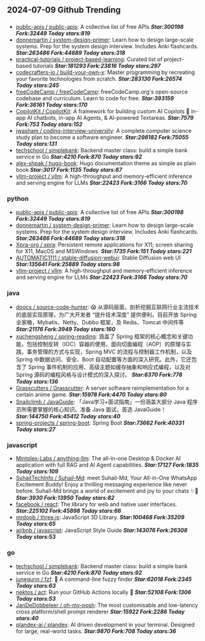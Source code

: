 ## 2024-07-09 Github Trending

### 
* [public-apis / public-apis](https://github.com/public-apis/public-apis): A collective list of free APIs ***Star:300198 Fork:32449 Today stars:819***
* [donnemartin / system-design-primer](https://github.com/donnemartin/system-design-primer): Learn how to design large-scale systems. Prep for the system design interview. Includes Anki flashcards. ***Star:263486 Fork:44689 Today stars:318***
* [practical-tutorials / project-based-learning](https://github.com/practical-tutorials/project-based-learning): Curated list of project-based tutorials ***Star:181293 Fork:23816 Today stars:297***
* [codecrafters-io / build-your-own-x](https://github.com/codecrafters-io/build-your-own-x): Master programming by recreating your favorite technologies from scratch. ***Star:283130 Fork:26574 Today stars:245***
* [freeCodeCamp / freeCodeCamp](https://github.com/freeCodeCamp/freeCodeCamp): freeCodeCamp.org's open-source codebase and curriculum. Learn to code for free. ***Star:393159 Fork:36161 Today stars:170***
* [CopilotKit / CopilotKit](https://github.com/CopilotKit/CopilotKit): A framework for building custom AI Copilots 🤖 in-app AI chatbots, in-app AI Agents, & AI-powered Textareas. ***Star:7579 Fork:753 Today stars:152***
* [jwasham / coding-interview-university](https://github.com/jwasham/coding-interview-university): A complete computer science study plan to become a software engineer. ***Star:298182 Fork:75055 Today stars:131***
* [techschool / simplebank](https://github.com/techschool/simplebank): Backend master class: build a simple bank service in Go ***Star:4210 Fork:870 Today stars:92***
* [alex-shpak / hugo-book](https://github.com/alex-shpak/hugo-book): Hugo documentation theme as simple as plain book ***Star:3017 Fork:1135 Today stars:87***
* [vllm-project / vllm](https://github.com/vllm-project/vllm): A high-throughput and memory-efficient inference and serving engine for LLMs ***Star:22423 Fork:3166 Today stars:70***

### python
* [public-apis / public-apis](https://github.com/public-apis/public-apis): A collective list of free APIs ***Star:300198 Fork:32449 Today stars:819***
* [donnemartin / system-design-primer](https://github.com/donnemartin/system-design-primer): Learn how to design large-scale systems. Prep for the system design interview. Includes Anki flashcards. ***Star:263486 Fork:44689 Today stars:318***
* [Xpra-org / xpra](https://github.com/Xpra-org/xpra): Persistent remote applications for X11; screen sharing for X11, MacOS and MSWindows. ***Star:1735 Fork:151 Today stars:221***
* [AUTOMATIC1111 / stable-diffusion-webui](https://github.com/AUTOMATIC1111/stable-diffusion-webui): Stable Diffusion web UI ***Star:135641 Fork:25889 Today stars:98***
* [vllm-project / vllm](https://github.com/vllm-project/vllm): A high-throughput and memory-efficient inference and serving engine for LLMs ***Star:22423 Fork:3166 Today stars:70***

### java
* [doocs / source-code-hunter](https://github.com/doocs/source-code-hunter): 😱 从源码层面，剖析挖掘互联网行业主流技术的底层实现原理，为广大开发者 “提升技术深度” 提供便利。目前开放 Spring 全家桶，Mybatis、Netty、Dubbo 框架，及 Redis、Tomcat 中间件等 ***Star:21176 Fork:3949 Today stars:160***
* [xuchengsheng / spring-reading](https://github.com/xuchengsheng/spring-reading): 涵盖了 Spring 框架的核心概念和关键功能，包括控制反转（IOC）容器的使用，面向切面编程（AOP）的原理与实践，事务管理的方式与实现，Spring MVC 的流程与控制器工作机制，以及 Spring 中数据访问、安全、Boot 自动配置等方面的深入研究。此外，它还包含了 Spring 事件机制的应用、高级主题如缓存抽象和响应式编程，以及对 Spring 源码的编程风格与设计模式的深入探讨。 ***Star:6370 Fork:778 Today stars:136***
* [Grasscutters / Grasscutter](https://github.com/Grasscutters/Grasscutter): A server software reimplementation for a certain anime game. ***Star:15978 Fork:4470 Today stars:80***
* [Snailclimb / JavaGuide](https://github.com/Snailclimb/JavaGuide): 「Java学习+面试指南」一份涵盖大部分 Java 程序员所需要掌握的核心知识。准备 Java 面试，首选 JavaGuide！ ***Star:144750 Fork:45412 Today stars:40***
* [spring-projects / spring-boot](https://github.com/spring-projects/spring-boot): Spring Boot ***Star:73662 Fork:40331 Today stars:27***

### javascript
* [Mintplex-Labs / anything-llm](https://github.com/Mintplex-Labs/anything-llm): The all-in-one Desktop & Docker AI application with full RAG and AI Agent capabilities. ***Star:17127 Fork:1835 Today stars:109***
* [SuhailTechInfo / Suhail-Md](https://github.com/SuhailTechInfo/Suhail-Md): meet Suhail-Md, Your All-in-One WhatsApp Excitement Buddy! Enjoy a thrilling messaging experience like never before. Suhail-Md brings a world of excitement and joy to your chats ✨🤖 ***Star:3930 Fork:13950 Today stars:82***
* [facebook / react](https://github.com/facebook/react): The library for web and native user interfaces. ***Star:225102 Fork:45898 Today stars:66***
* [mrdoob / three.js](https://github.com/mrdoob/three.js): JavaScript 3D Library. ***Star:100468 Fork:35209 Today stars:65***
* [airbnb / javascript](https://github.com/airbnb/javascript): JavaScript Style Guide ***Star:143076 Fork:26308 Today stars:53***

### go
* [techschool / simplebank](https://github.com/techschool/simplebank): Backend master class: build a simple bank service in Go ***Star:4210 Fork:870 Today stars:92***
* [junegunn / fzf](https://github.com/junegunn/fzf): 🌸 A command-line fuzzy finder ***Star:62018 Fork:2345 Today stars:63***
* [nektos / act](https://github.com/nektos/act): Run your GitHub Actions locally 🚀 ***Star:52108 Fork:1306 Today stars:53***
* [JanDeDobbeleer / oh-my-posh](https://github.com/JanDeDobbeleer/oh-my-posh): The most customisable and low-latency cross platform/shell prompt renderer ***Star:15922 Fork:2286 Today stars:40***
* [plandex-ai / plandex](https://github.com/plandex-ai/plandex): AI driven development in your terminal. Designed for large, real-world tasks. ***Star:9870 Fork:708 Today stars:36***
